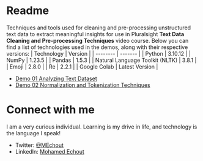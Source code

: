 # Readme
Techniques and tools used for cleaning and pre-processing unstructured text data to extract meaningful insights for use in Pluralsight **Text Data Cleaning and Pre-processing Techniques** video course. Below you can find a list of technologies used in the demos, along with their respective versions:
| Technology    | Version |
| -------- | ------- |
| Python | 3.10.12 |
| NumPy | 1.23.5 |
| Pandas | 1.5.3 |
| Natural Language Toolkit (NLTK)  | 3.8.1 |
| Emoji | 2.8.0 |
| Re | 2.2.1 |
| Google Colab | Latest Version |

- [Demo 01 Analyzing Text Dataset](https://github.com/SimoCs/text-data-cleaning/blob/main/Demo%2001%20Analyzing%20Text%20Dataset.ipynb)
- [Demo 02 Normalization and Tokenization Techniques](https://github.com/SimoCs/text-data-cleaning/blob/main/Demo%2002%20Normalization%20and%20Tokenization%20Techniques.ipynb)

# Connect with me
I am a very curious individual. Learning is my drive in life, and technology is the language I speak!

- Twitter: [@MEchout](https://twitter.com/MEchout)
- LinkedIn: [Mohamed Echout](https://www.linkedin.com/in/mohamed-echout/)
